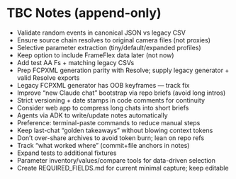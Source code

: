 # TBC Notes (append-only)

- Validate random events in canonical JSON vs legacy CSV
- Ensure source chain resolves to original camera files (not proxies)
- Selective parameter extraction (tiny/default/expanded profiles)
- Keep option to include FrameFlex data later (not now)
- Add test AA Fs + matching legacy CSVs
- Prep FCPXML generation parity with Resolve; supply legacy generator + valid Resolve exports
- Legacy FCPXML generator has OOB keyframes — track fix
- Improve “new Claude chat” bootstrap via repo briefs (avoid long intros)
- Strict versioning + date stamps in code comments for continuity
- Consider web app to compress long chats into short briefs
- Agents via ADK to write/update notes automatically
- Preference: terminal-paste commands to reduce manual steps
- Keep last-chat “golden takeaways” without blowing context tokens
- Don’t over-share archives to avoid token burn; lean on repo refs
- Track “what worked where” (commit+file anchors in notes)
- Expand tests to additional fixtures
- Parameter inventory/values/compare tools for data-driven selection
- Create REQUIRED_FIELDS.md for current minimal capture; keep editable
